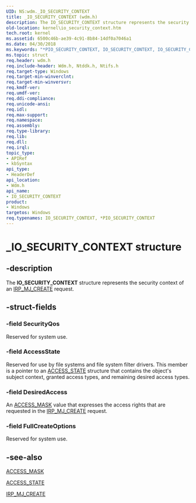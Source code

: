 ```yaml
---
UID: NS:wdm._IO_SECURITY_CONTEXT
title: _IO_SECURITY_CONTEXT (wdm.h)
description: The IO_SECURITY_CONTEXT structure represents the security context of an IRP_MJ_CREATE request.
old-location: kernel\io_security_context.htm
tech.root: kernel
ms.assetid: 6500c46b-ae39-4c91-8b84-14df0a7046a1
ms.date: 04/30/2018
ms.keywords: "*PIO_SECURITY_CONTEXT, IO_SECURITY_CONTEXT, IO_SECURITY_CONTEXT structure [Kernel-Mode Driver Architecture], PIO_SECURITY_CONTEXT, PIO_SECURITY_CONTEXT structure pointer [Kernel-Mode Driver Architecture], _IO_SECURITY_CONTEXT, kernel.io_security_context, kstruct_b_2c3ede84-cdd5-4e78-99b9-5ff642463f85.xml, wdm/IO_SECURITY_CONTEXT, wdm/PIO_SECURITY_CONTEXT"
ms.topic: struct
req.header: wdm.h
req.include-header: Wdm.h, Ntddk.h, Ntifs.h
req.target-type: Windows
req.target-min-winverclnt: 
req.target-min-winversvr: 
req.kmdf-ver: 
req.umdf-ver: 
req.ddi-compliance: 
req.unicode-ansi: 
req.idl: 
req.max-support: 
req.namespace: 
req.assembly: 
req.type-library: 
req.lib: 
req.dll: 
req.irql: 
topic_type:
- APIRef
- kbSyntax
api_type:
- HeaderDef
api_location:
- Wdm.h
api_name:
- IO_SECURITY_CONTEXT
product:
- Windows
targetos: Windows
req.typenames: IO_SECURITY_CONTEXT, *PIO_SECURITY_CONTEXT
---
```


# _IO_SECURITY_CONTEXT structure


## -description


The <b>IO_SECURITY_CONTEXT</b> structure represents the security context of an <a href="https://docs.microsoft.com/windows-hardware/drivers/ifs/irp-mj-create">IRP_MJ_CREATE</a> request.


## -struct-fields




### -field SecurityQos

Reserved for system use.


### -field AccessState

Reserved for use by file systems and file system filter drivers. This member is a pointer to an <a href="https://docs.microsoft.com/windows-hardware/drivers/ddi/content/wdm/ns-wdm-_access_state">ACCESS_STATE</a> structure that contains the object's subject context, granted access types, and remaining desired access types. 


### -field DesiredAccess

An <a href="https://docs.microsoft.com/windows-hardware/drivers/kernel/access-mask">ACCESS_MASK</a> value that expresses the access rights that are requested in the <a href="https://docs.microsoft.com/windows-hardware/drivers/ifs/irp-mj-create">IRP_MJ_CREATE</a> request.


### -field FullCreateOptions

Reserved for system use.


## -see-also




<a href="https://docs.microsoft.com/windows-hardware/drivers/kernel/access-mask">ACCESS_MASK</a>



<a href="https://docs.microsoft.com/windows-hardware/drivers/ddi/content/wdm/ns-wdm-_access_state">ACCESS_STATE</a>



<a href="https://docs.microsoft.com/windows-hardware/drivers/ifs/irp-mj-create">IRP_MJ_CREATE</a>
 

 

